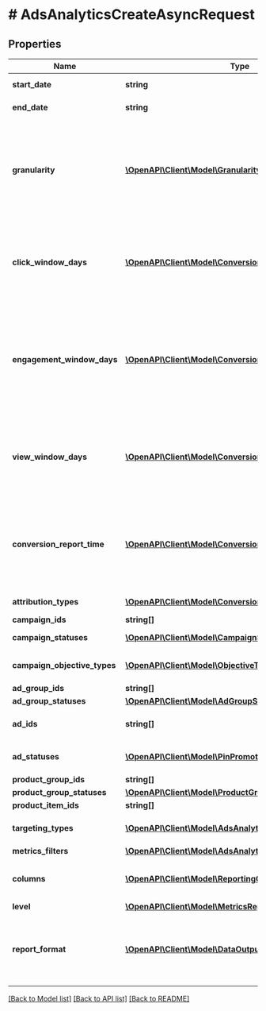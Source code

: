 # # AdsAnalyticsCreateAsyncRequest

## Properties

Name | Type | Description | Notes
------------ | ------------- | ------------- | -------------
**start_date** | **string** | Metric report start date (UTC). Format: YYYY-MM-DD |
**end_date** | **string** | Metric report end date (UTC). Format: YYYY-MM-DD |
**granularity** | [**\OpenAPI\Client\Model\Granularity**](Granularity.md) | TOTAL - metrics are aggregated over the specified date range.&lt;br&gt; DAY - metrics are broken down daily.&lt;br&gt; HOUR - metrics are broken down hourly.&lt;br&gt;WEEKLY - metrics are broken down weekly.&lt;br&gt;MONTHLY - metrics are broken down monthly |
**click_window_days** | [**\OpenAPI\Client\Model\ConversionAttributionWindowDays**](ConversionAttributionWindowDays.md) | Number of days to use as the conversion attribution window for a pin click action. Applies to Pinterest Tag conversion metrics. Prior conversion tags use their defined attribution windows. If not specified, defaults to &#x60;30&#x60; days. | [optional] [default to 30]
**engagement_window_days** | [**\OpenAPI\Client\Model\ConversionAttributionWindowDays**](ConversionAttributionWindowDays.md) | Number of days to use as the conversion attribution window for an engagement action. Engagements include saves, closeups, link clicks, and carousel card swipes. Applies to Pinterest Tag conversion metrics. Prior conversion tags use their defined attribution windows. If not specified, defaults to &#x60;30&#x60; days. | [optional] [default to 30]
**view_window_days** | [**\OpenAPI\Client\Model\ConversionAttributionWindowDays**](ConversionAttributionWindowDays.md) | Number of days to use as the conversion attribution window for a view action. Applies to Pinterest Tag conversion metrics. Prior conversion tags use their defined attribution windows. If not specified, defaults to &#x60;1&#x60; day. | [optional] [default to 1]
**conversion_report_time** | [**\OpenAPI\Client\Model\ConversionReportTimeType**](ConversionReportTimeType.md) | The date by which the conversion metrics returned from this endpoint will be reported. There are two dates associated with a conversion event: the date that the user interacted with the ad, and the date that the user completed a conversion event. | [optional] [default to self::\OpenAPI\Client\Model\ConversionReportTimeType_AD_ACTION]
**attribution_types** | [**\OpenAPI\Client\Model\ConversionReportAttributionType[]**](ConversionReportAttributionType.md) | List of types of attribution for the conversion report | [optional]
**campaign_ids** | **string[]** | List of campaign ids | [optional]
**campaign_statuses** | [**\OpenAPI\Client\Model\CampaignSummaryStatus[]**](CampaignSummaryStatus.md) | List of status values for filtering | [optional]
**campaign_objective_types** | [**\OpenAPI\Client\Model\ObjectiveType[]**](ObjectiveType.md) | List of values for filtering. [\&quot;WEB_SESSIONS\&quot;] in BETA. | [optional]
**ad_group_ids** | **string[]** | List of ad group ids | [optional]
**ad_group_statuses** | [**\OpenAPI\Client\Model\AdGroupSummaryStatus[]**](AdGroupSummaryStatus.md) | List of values for filtering | [optional]
**ad_ids** | **string[]** | List of ad ids [This parameter is no supported for Product Item Level Reports] | [optional]
**ad_statuses** | [**\OpenAPI\Client\Model\PinPromotionSummaryStatus[]**](PinPromotionSummaryStatus.md) | List of values for filtering [This parameter is not supported for Product Item Level Reports] | [optional]
**product_group_ids** | **string[]** | List of product group ids | [optional]
**product_group_statuses** | [**\OpenAPI\Client\Model\ProductGroupSummaryStatus[]**](ProductGroupSummaryStatus.md) | List of values for filtering | [optional]
**product_item_ids** | **string[]** | List of product item ids | [optional]
**targeting_types** | [**\OpenAPI\Client\Model\AdsAnalyticsTargetingType[]**](AdsAnalyticsTargetingType.md) | List of targeting types. Requires &#x60;level&#x60; to be a value ending in &#x60;_TARGETING&#x60;. | [optional]
**metrics_filters** | [**\OpenAPI\Client\Model\AdsAnalyticsMetricsFilter[]**](AdsAnalyticsMetricsFilter.md) | List of metrics filters | [optional]
**columns** | [**\OpenAPI\Client\Model\ReportingColumnAsync[]**](ReportingColumnAsync.md) | Metric and entity columns. Pin promotion and ad related columns are not supported for the Product Item level reports. |
**level** | [**\OpenAPI\Client\Model\MetricsReportingLevel**](MetricsReportingLevel.md) | Level of the report |
**report_format** | [**\OpenAPI\Client\Model\DataOutputFormat**](DataOutputFormat.md) | Specification for formatting the report data. Reports in JSON will not zero-fill metrics, whereas reports in CSV will. Both report formats will omit rows where all the columns are equal to 0. | [optional] [default to self::\OpenAPI\Client\Model\DataOutputFormat_JSON]

[[Back to Model list]](../../README.md#models) [[Back to API list]](../../README.md#endpoints) [[Back to README]](../../README.md)
